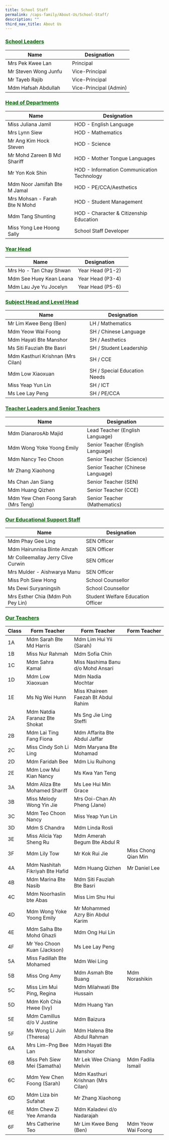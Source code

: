 ```yaml
---
title: School Staff
permalink: /caps-family/About-Us/School-Staff/
description: ""
third_nav_title: About Us
---
```

###  <u style="color:darkgreen"> School Leaders</u><br> 

|Name| | Designation |
| -------- | -------- | -------- |
| Mrs Pek Kwee Lan |      | Principal|
|Mr Steven Wong Junfu| | Vice-Principal
|Mr Tayeb Rajib || Vice-Principal
|Mdm Hafsah Abdullah ||Vice-Principal (Admin)


### <u style="color:darkgreen">Head of Departments</u><br>

|Name| | Designation |
| -------- | -------- | -------- |
|Miss Juliana Jamil  |      | HOD - English Language|
|Mrs Lynn Siew| | HOD - Mathematics|
|Mr Ang Kim Hock Steven| | HOD - Science|
|Mr Mohd Zareen B Md Shariff|| HOD - Mother Tongue Languages  |
|Mr Yon Kok Shin||HOD - Information Communication Technology|
|Mdm Noor Jamifah Bte M Jamal||HOD -  PE/CCA/Aesthetics|
|Mrs Mohsan - Farah Bte N Mohd||HOD - Student Management|
|Mdm Tang Shunting||HOD - Character &amp; Citizenship Education|
|Miss Yong Lee Hoong Sally||School Staff Developer|

### <u style="color:darkgreen">Year Head</u><br>

|Name|Designation|  |
| -------- | -------- | -------- |
|Mrs Ho - Tan Chay Shwan|Year Head (P1-2) | |
|Mdm See Huey Kean Leana|Year Head (P3-4)| |
|Mdm Lau Jye Yu Jocelyn|Year Head (P5-6)| |


### <u style="color:darkgreen">Subject Head and Level Head</u><br>

|Name|Designation|  |
| -------- | -------- | -------- |
|Mr Lim Kwee Beng (Ben)|LH / Mathematics
|Mdm Yeow Wai Foong|SH / Chinese Language 
|Mdm Hayati Bte Manshor|SH / Aesthetics 
|Ms Siti Fauziah Bte Basri|SH / Student Leadership 
|Mdm Kasthuri Krishnan (Mrs Cilan)|SH / CCE
Mdm Low Xiaoxuan|SH / Special Education Needs| 
|Miss Yeap Yun Lin|SH / ICT 
|Ms Lee Lay Peng|SH / PE/CCA 

### <u style="color:darkgreen">Teacher Leaders and Senior Teachers</u><br>

|Name|Designation|  |
| -------- | -------- | -------- |
|Mdm DianarosAb Majid|Lead Teacher (English Language) 
|Mdm Wong Yoke Yoong Emily|Senior Teacher (English Language) 
|Mdm Nancy Teo Choon|Senior Teacher (Science) 
|Mr Zhang Xiaohong|Senior Teacher (Chinese Language) 
|Ms Chan Jan Siang|Senior Teacher (SEN) 
|Mdm Huang Qizhen|Senior Teacher (CCE)
|Mdm Yew Chen Foong Sarah (Mrs Teng)|Senior Teacher (Mathematics)

### <u style="color:darkgreen">Our Educational Support Staff</u><br>

|Name|Designation|  |
| -------- | -------- | -------- |
|Mdm Phay Gee Ling|SEN Officer 
|Mdm Hairunnisa Binte Amzah|SEN Officer 
| Mr Colleemallay Jerry Clive Curwin|SEN Officer 
|Mrs Mulder - Aishwarya Manu|SEN Officer 
|Miss Poh Siew Hong|School Counsellor  
|Ms Dewi Suryaningsih|School Counsellor 
|Mrs Esther Chia (Mdm Poh Pey Lin)|Student Welfare Education Officer 

### <u style="color:darkgreen">Our Teachers</u><br>

| Class |Form Teacher | Form Teacher | Form Teacher
| -------- | -------- | -------- | -------- |
| 1A	|Mdm Sarah Bte Md Harris 	|Mdm Lim Hui Yii (Sarah) 
|1B	|Miss Nur Rahmah |	Mdm Sofia Chin 	 
1C	| Mdm Sahra Kamal 	| Miss Nashima Banu d/o Mohd Ansari 
1D	|Mdm Low Xiaoxuan |	Mdm Nadia Mochtar 	 
1E	|Ms Ng Wei Hunn 	|Miss Khaireen Faezah Bt Abdul Rahim 	 
2A	|Mdm Natdia Faranaz Bte Shokat 	|Ms Sng Jie Ling Steffi 	|
2B	|Mdm Lai Ting Fang Fiona 	|Mdm Affarita Bte Abdul Jaffar 	 
2C	|Miss Cindy Soh Li Ling 	|Mdm Maryana Bte Mohamad  
2D	|Mdm Faridah Bee 	|Mdm Liu Ruihong 	 
2E	|Mdm Low Mui Kian Nancy	|Ms Kwa Yan Teng 	 |	 
3A	|Mdm Aliza Bte Mohamed Shariff 	|Ms Lee Hui Min Grace 	 
3B	|Miss Melody Wong Yin Jie 	|Mrs Ooi-Chan Ah Pheng (Jane) 	|
3C	|Mdm Teo Choon Nancy |	Miss Yeap Yun Lin 	 
3D|	Mdm S Chandra |	Mdm Linda Rosli 	 
3E	|Miss Alicia Yap Sheng Ru |	Mdm Amerah Begum Bte Abdul R 	 
3F|	Mdm Lily Tow |Mr Kok Rui Jie 	 | Miss Chong Qian Min
4A|	Mdm Nashitah Fikriyah Bte Hafid 	|Mdm Huang Qizhen |	Mr Daniel Lee 
4B	|Mdm Marina Bte Nasib	|Mdm Siti Fauziah Bte Basri	 
4C	|Mdm Noorhaslin bte Abas |	Miss Lim Shu Hui 	|
4D	|Mdm Wong Yoke Yoong Emily 	|Mr Mohammed Azry Bin Abdul Karim 	 
4E	|Mdm Salha Bte Mohd Ghazli |Mdm Ong Hui Lin 	 
4F|	Mr Yeo Choon Kuan (Jackson) |	Ms Lee Lay Peng	 
5A	|Miss Fadillah Bte Mohamed	|Mdm Wei Ling 	 
5B	|Miss Ong Amy 	|Mdm Asmah Bte Buang 	|Mdm Norashikin 
5C	|Miss Lim Mui Ping, Regina |	Mdm Milahwati Bte Hussain 
5D	|Mdm Koh Chia Hwee (Ivy) 	|Mdm Huang Yan	 
5E	|Mdm Camillus d/o V Justine 	|Mdm Baizura 	 
5F	|Ms Wong Li Juin (Theresa) 	|Mdm Halena Bte Abdul Rahman  	 
6A	|Mrs Lim-Png Bee Lan 	|Mdm Hayati Bte Manshor	 
6B	|Miss Peh Siew Mei (Samatha) |	Mr Lek Wee Chiang Melvin 	 | Mdm Fadila Ismail
6C	|Mdm Yew Chen Foong (Sarah) 	|Mdm Kasthuri Krishnan (Mrs Cilan)	  	 
6D	|Mdm Liza bin Sufahat 	|Mr Zhang Xiaohong 	 
6E	|Mdm Chew Zi Yee Amanda 	|Mdm Kaladevi d/o Nadarajah 	 
6F	|Mrs Catherine Teo 	|Mr Lim Kwee Beng (Ben) | Mdm Yeow Wai Foong